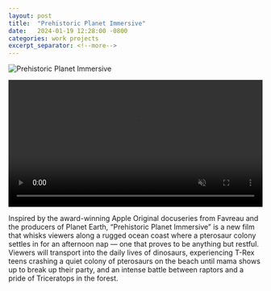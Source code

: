 ```yaml
---
layout: post
title:  "Prehistoric Planet Immersive"
date:   2024-01-19 12:28:00 -0800
categories: work projects
excerpt_separator: <!--more-->
---
```

![Prehistoric Planet Immersive](/assets/images/PrehistoricPlanetImmersive.jpg)
<!--more-->
<video width="100%" preload="auto" muted controls>
    <source src="/assets/videos/PB_YVR_Digital_Twin_0323_HighRes.mp4" type="video/mp4"/>
</video>

Inspired by the award-winning Apple Original docuseries from Favreau and the producers of Planet Earth, “Prehistoric Planet Immersive” is a new film that whisks viewers along a rugged ocean coast where a pterosaur colony settles in for an afternoon nap — one that proves to be anything but restful. Viewers will transport into the daily lives of dinosaurs, experiencing T-Rex teens crashing a quiet colony of pterosaurs on the beach until mama shows up to break up their party, and an intense battle between raptors and a pride of Triceratops in the forest.
